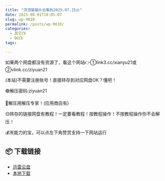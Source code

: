 ```yaml
---
title: "流泪猫猫头合集到2025.07.25止"
date: 2025-08-01T18:05:07
slug: wp-9810
permalink: /posts/wp-9810/
categories:
  - 其它📺
  - BG📺
tags:

---
```


如果两个网盘都没有资源了，看这个网站👉①link3.cc/xianyu21或②vlink.cc/ziyuan21

(本站)不需要注册账号！直接转存到对应网盘OK？懂吧！

🟢解压密码:ziyuan21

🔵解压用解压专家！(应用商店有)

🟡转存的链接网盘有教程！一定要看教程！按教程操作！不按教程操作你不会解压！

💰🈶能力的宝，可以点左下角赞赏支持一下网站运行

## 📦 下载链接
- [迅雷云盘](https://blziyuan21.com/pay-download/9810?key=4dd06d401b&down_id=0)
- [本地下载](https://blziyuan21.com/pay-download/9810?key=4dd06d401b&down_id=1)

